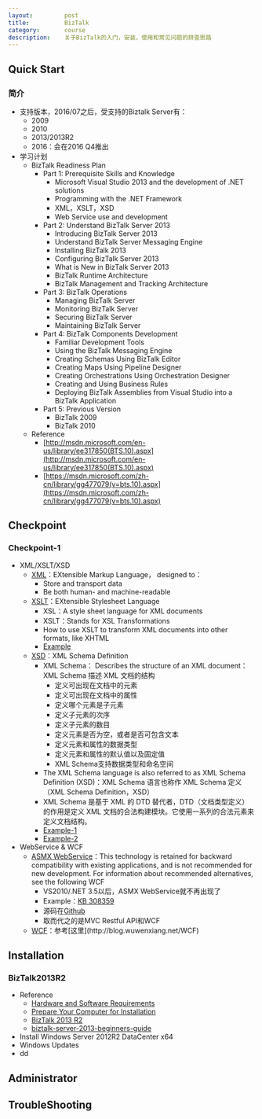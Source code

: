 ```yaml
---
layout:         post
title:          BizTalk
category:       course
description:    关于BizTalk的入门，安装，使用和常见问题的排查思路
---
```


## Quick Start

### 简介
- 支持版本，2016/07之后，受支持的Biztalk Server有：	
	- 2009
	- 2010
	- 2013/2013R2
	- 2016：会在2016 Q4推出
- 学习计划
	- BizTalk Readiness Plan  
		- Part 1: Prerequisite Skills and Knowledge 
			- Microsoft Visual Studio 2013 and the development of .NET solutions 
			- Programming with the .NET Framework 
			- XML，XSLT，XSD
			- Web Service use and development 
		- Part 2: Understand BizTalk Server 2013
			- Introducing BizTalk Server 2013
			- Understand BizTalk Server Messaging Engine
			- Installing BizTalk 2013
			- Configuring BizTalk Server 2013
			- What is New in BizTalk Server 2013
			- BizTalk Runtime Architecture
			- BizTalk Management and Tracking Architecture
		- Part 3: BizTalk Operations
			- Managing BizTalk Server
			- Monitoring BizTalk Server
			- Securing BizTalk Server
			- Maintaining BizTalk Server 
		- Part 4: BizTalk Components Development
			- Familiar Development Tools
			- Using the BizTalk Messaging Engine
			- Creating Schemas Using BizTalk Editor
			- Creating Maps Using Pipeline Designer
			- Creating Orchestrations Using Orchestration Designer
			- Creating and Using Business Rules
			- Deploying BizTalk Assemblies from Visual Studio into a BizTalk Application
		- Part 5: Previous Version
			- BizTalk 2009
			- BizTalk 2010 
	- Reference
		- [http://msdn.microsoft.com/en-us/library/ee317850(BTS.10).aspx](http://msdn.microsoft.com/en-us/library/ee317850(BTS.10).aspx)
		- [https://msdn.microsoft.com/zh-cn/library/gg477079(v=bts.10).aspx](https://msdn.microsoft.com/zh-cn/library/gg477079(v=bts.10).aspx)

## Checkpoint

### Checkpoint-1
- XML/XSLT/XSD
	- [XML](http://www.w3schools.com/xml/)：EXtensible Markup Language， designed to：
		- Store and transport data
		- Be both human- and machine-readable
	- [XSLT](http://www.w3schools.com/xsl/)：EXtensible Stylesheet Language
		- XSL：A style sheet language for XML documents
		- XSLT：Stands for XSL Transformations
		- How to use XSLT to transform XML documents into other formats, like XHTML
		- [Example](http://www.w3schools.com/xsl/tryxslt.asp?xmlfile=cdcatalog&xsltfile=cdcatalog)
	- [XSD](http://www.w3schools.com/Xml/schema_intro.asp)：XML Schema Definition
		- XML Schema： Describes the structure of an XML document：XML Schema 描述 XML 文档的结构
			- 定义可出现在文档中的元素
			- 定义可出现在文档中的属性
			- 定义哪个元素是子元素
			- 定义子元素的次序
			- 定义子元素的数目
			- 定义元素是否为空，或者是否可包含文本
			- 定义元素和属性的数据类型
			- 定义元素和属性的默认值以及固定值
			- XML Schema支持数据类型和命名空间
		- The XML Schema language is also referred to as XML Schema Definition (XSD)：XML Schema 语言也称作 XML Schema 定义（XML Schema Definition，XSD）
		- XML Schema 是基于 XML 的 DTD 替代者，DTD（文档类型定义）的作用是定义 XML 文档的合法构建模块。它使用一系列的合法元素来定义文档结构。
		- [Example-1](http://www.w3school.com.cn/schema/schema_example.asp)
		- [Example-2](http://www.w3school.com.cn/schema/schema_howto.asp)
- WebService & WCF
	- [ASMX WebService](https://msdn.microsoft.com/en-us/library/yzbxwf53(v=vs.120).aspx)：This technology is retained for backward compatibility with existing applications, and is not recommended for new development. For information about recommended alternatives, see the following WCF
		- VS2010/.NET 3.5以后，ASMX WebService就不再出现了
		- Example：[KB 308359](https://support.microsoft.com/en-us/kb/308359)
		- 源码在[Github](https://github.com/wu-wenxiang/hubWarehouse/tree/master/program/C%23/WebService/DemoSoap)
		- 取而代之的是MVC Restful API和WCF
	- [WCF](https://msdn.microsoft.com/en-us/library/bb907578(v=vs.120).aspx)：参考[这里](http://blog.wuwenxiang.net/WCF)

## Installation

### BizTalk2013R2
- Reference
	- [Hardware and Software Requirements](https://msdn.microsoft.com/en-us/library/jj248697.aspx)
	- [Prepare Your Computer for Installation](https://msdn.microsoft.com/en-us/library/jj248684.aspx)
	- [BizTalk 2013 R2](https://msdn.microsoft.com/en-us/library/jj248681.aspx)
	- [biztalk-server-2013-beginners-guide](http://social.technet.microsoft.com/wiki/contents/articles/17398.biztalk-server-2013-beginners-guide.aspx)
- Install Windows Server 2012R2 DataCenter x64
- Windows Updates
- dd

## Administrator

## TroubleShooting